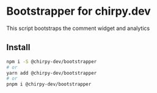 # Bootstrapper for chirpy.dev

This script bootstraps the comment widget and analytics

## Install

```sh
npm i -S @chirpy-dev/bootstrapper
# or
yarn add @chirpy-dev/bootstrapper
# or
pnpm i @chirpy-dev/bootstrapper
```
